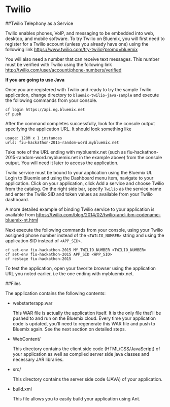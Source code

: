 # Twilio

##Twilio Telephony as a Service

Twilio enables phones, VoIP, and messaging to be embedded into web, desktop, and mobile software. To try Twilio on Bluemix, you will first need to register for a Twilio account (unless you already have one) using the following link https://www.twilio.com/try-twilio?promo=bluemix

You will also need a number that can receive text messages. This number must be verified with Twilio using the following link http://twilio.com/user/account/phone-numbers/verified

**If you are going to use Java**

Once you are registered with Twilio and ready to try the sample Twilio application, change directory to ```bluemix-twilio-java-sample```  and execute the following commands from your console.

```
cf login https://api.ng.bluemix.net
cf push
```

After the command completes successfully, look for the console output specifying the application URL. It should look something like 

```
usage: 128M x 1 instances
urls: fiu-hackathon-2015-random-word.mybluemix.net
```

Take note of the URL ending with mybluemix.net (such as fiu-hackathon-2015-random-word.mybluemix.net in the example above) from the console output. You will need it later to access the application.

Twilio service must be bound to your application using the Bluemix UI. Login to Bluemix and using the Dashboard menu item, navigate to your application. Click on your application, click Add a service and choose Twilio from the catalog. On the right side bar, specify ```Twilio``` as the service name and enter the Twilio SID and token values as available from your Twilio dashboard.

A more detailed example of binding Twilio service to your application is available from https://twilio.com/blog/2014/02/twilio-and-ibm-codename-bluemix-nt.html

Next execute the following commands from your console, using your Twilio assigned phone number instead of the  ```<TWILIO_NUMBER>``` string and using the application SID instead of ```<APP_SID>```.

```
cf set-env fiu-hackathon-2015 MY_TWILIO_NUMBER <TWILIO_NUMBER>
cf set-env fiu-hackathon-2015 APP_SID <APP_SID>
cf restage fiu-hackathon-2015
```

To test the application, open your favorite browser using the application URL you noted earlier, i.e the one ending with mybluemix.net.

##Files

The application contains the following contents:

*   webstarterapp.war

    This WAR file is actually the application itself. It is the only file that'll be pushed to and run on the Bluemix cloud. Every time your application code is updated, you'll need to regenerate this WAR file and push to Bluemix again. See the next section on detailed steps.
    
*   WebContent/

    This directory contains the client side code (HTML/CSS/JavaScript) of your application as well as compiled server side java classes and necessary JAR libraries.
    
*   src/

    This directory contains the server side code (JAVA) of your application.
    
*   build.xml

    This file allows you to easily build your application using Ant.